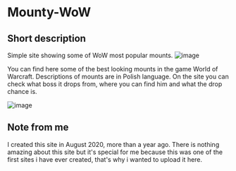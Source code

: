 # Mounty-WoW
## Short description
Simple site showing some of WoW most popular mounts.
![image](https://user-images.githubusercontent.com/81330932/143686919-7d3c1fef-7fff-4b47-b0a1-1a47eb3df6fd.png)


You can find here some of the best looking mounts in the game World of Warcraft. Descriptions of mounts are in Polish language. On the site you can check what boss it drops from, where you can find him and what the drop chance is. 


![image](https://user-images.githubusercontent.com/81330932/143686985-e39f0b0d-58c4-40e9-a1b9-8763ae77092e.png)

## Note from me
I created this site in August 2020, more than a year ago. There is nothing amazing about this site but it's special for me because this was one of the first sites i have ever created, that's why i wanted to upload it here.
